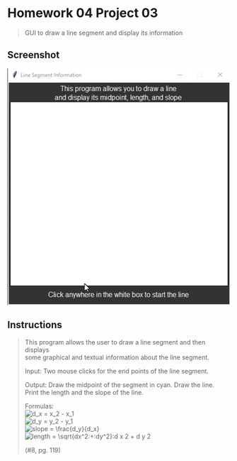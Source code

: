 # Homework 04 Project 03
> GUI to draw a line segment and display its information

## Screenshot
![screenshot](hw4project3.gif)

## Instructions
> This program allows the user to draw a line segment and then displays  
> some graphical and textual information about the line segment.  
> 
> Input: Two mouse clicks for the end points of the line segment.  
> 
> Output:  Draw the midpoint of the segment in cyan.  Draw the line.  
> Print the length and the slope of the line.  
> 
> Formulas:  
> ![d_x = x_2 - x_1](https://render.githubusercontent.com/render/math?math=d_x%20%3D%20x_2%20-%20x_1)  
> ![d_y = y_2 - y_1](https://render.githubusercontent.com/render/math?math=d_y%20%3D%20y_2%20-%20y_1)  
> ![slope = \frac{d_y}{d_x}](https://render.githubusercontent.com/render/math?math=slope%20%3D%20%5Cfrac%7Bd_y%7D%7Bd_x%7D)  
> ![length = \sqrt{dx^2\:+\:dy^2}\:d x 2 + d y 2](https://render.githubusercontent.com/render/math?math=length%20%3D%20%5Csqrt%7Bdx%5E2%5C%3A%2B%5C%3Ady%5E2%7D%5C%3Ad%20x%202%20%2B%20d%20y%202)
> 
> (#8, pg. 119)